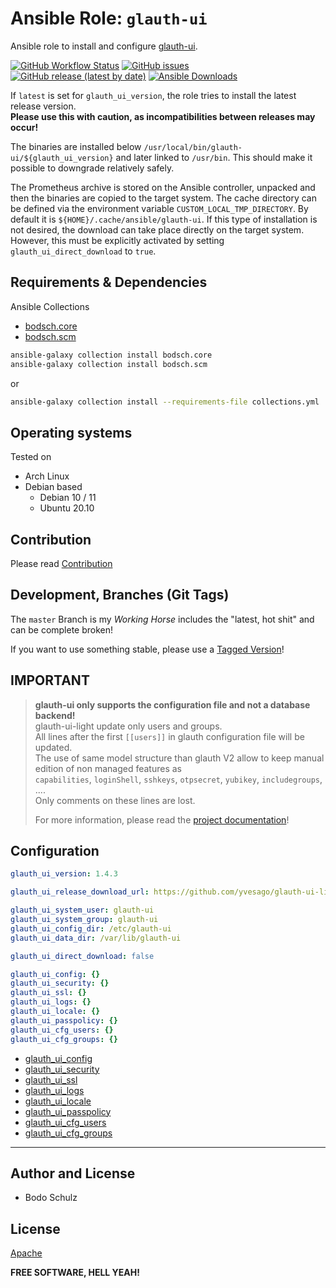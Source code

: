 
# Ansible Role:  `glauth-ui` 

Ansible role to install and configure [glauth-ui](https://github.com/yvesago/glauth-ui-light).

[![GitHub Workflow Status](https://img.shields.io/github/actions/workflow/status/bodsch/ansible-glauth-ui/main.yml?branch=main)][ci]
[![GitHub issues](https://img.shields.io/github/issues/bodsch/ansible-glauth-ui/glauth-ui)][issues]
[![GitHub release (latest by date)](https://img.shields.io/github/v/release/bodsch/ansible-glauth-ui/glauth-ui)][releases]
[![Ansible Downloads](https://img.shields.io/ansible/role/d/bodsch/glauth_ui?logo=ansible)][galaxy]

[ci]: https://github.com/bodsch/ansible-glauth-ui/actions
[issues]: https://github.com/bodsch/ansible-glauth-ui/issues?q=is%3Aopen+is%3Aissue
[releases]: https://github.com/bodsch/ansible-glauth-ui/releases
[galaxy]: https://galaxy.ansible.com/ui/standalone/roles/bodsch/glauth_ui


If `latest` is set for `glauth_ui_version`, the role tries to install the latest release version.  
**Please use this with caution, as incompatibilities between releases may occur!**

The binaries are installed below `/usr/local/bin/glauth-ui/${glauth_ui_version}` and later linked to `/usr/bin`. 
This should make it possible to downgrade relatively safely.

The Prometheus archive is stored on the Ansible controller, unpacked and then the binaries are copied to the target system.
The cache directory can be defined via the environment variable `CUSTOM_LOCAL_TMP_DIRECTORY`. 
By default it is `${HOME}/.cache/ansible/glauth-ui`.
If this type of installation is not desired, the download can take place directly on the target system. 
However, this must be explicitly activated by setting `glauth_ui_direct_download` to `true`.

## Requirements & Dependencies

Ansible Collections

- [bodsch.core](https://github.com/bodsch/ansible-collection-core)
- [bodsch.scm](https://github.com/bodsch/ansible-collection-scm)

```bash
ansible-galaxy collection install bodsch.core
ansible-galaxy collection install bodsch.scm
```
or
```bash
ansible-galaxy collection install --requirements-file collections.yml
```

## Operating systems

Tested on

* Arch Linux
* Debian based
    - Debian 10 / 11
    - Ubuntu 20.10


## Contribution

Please read [Contribution](CONTRIBUTING.md)

## Development,  Branches (Git Tags)

The `master` Branch is my *Working Horse* includes the "latest, hot shit" and can be complete broken!

If you want to use something stable, please use a [Tagged Version](https://github.com/bodsch/ansible-glauth-ui/tags)!

## IMPORTANT

> **glauth-ui only supports the configuration file and not a database backend!**  
> glauth-ui-light update only users and groups.  
> All lines after the first `[[users]]` in glauth configuration file will be updated.  
> The use of same model structure than glauth V2 allow to keep manual edition of non managed features as  
> `capabilities`, `loginShell`, `sshkeys`, `otpsecret`, `yubikey`, `includegroups`, ....  
> Only comments on these lines are lost.
>
> For more information, please read the [project documentation](https://github.com/yvesago/glauth-ui-light/blob/main/README.md)!


## Configuration

```yaml
glauth_ui_version: 1.4.3

glauth_ui_release_download_url: https://github.com/yvesago/glauth-ui-light/releases

glauth_ui_system_user: glauth-ui
glauth_ui_system_group: glauth-ui
glauth_ui_config_dir: /etc/glauth-ui
glauth_ui_data_dir: /var/lib/glauth-ui

glauth_ui_direct_download: false

glauth_ui_config: {}
glauth_ui_security: {}
glauth_ui_ssl: {}
glauth_ui_logs: {}
glauth_ui_locale: {}
glauth_ui_passpolicy: {}
glauth_ui_cfg_users: {}
glauth_ui_cfg_groups: {}
```

- [glauth_ui_config](docs/glauth_ui_config.md)
- [glauth_ui_security](docs/glauth_ui_security.md)
- [glauth_ui_ssl](docs/glauth_ui_ssl.md)
- [glauth_ui_logs](docs/glauth_ui_logs.md)
- [glauth_ui_locale](docs/glauth_ui_locale.md)
- [glauth_ui_passpolicy](docs/glauth_ui_passpolicy.md)
- [glauth_ui_cfg_users](docs/glauth_ui_cfg_users.md)
- [glauth_ui_cfg_groups](docs/glauth_ui_cfg_groups.md)

---

## Author and License

- Bodo Schulz

## License

[Apache](LICENSE)

**FREE SOFTWARE, HELL YEAH!**
